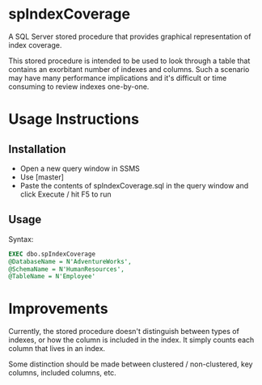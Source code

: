# spIndexCoverage
A SQL Server stored procedure that provides graphical representation of index coverage.

This stored procedure is intended to be used to look through a table that contains an exorbitant number of indexes and columns. Such a scenario may have many performance implications and it's difficult or time consuming to review indexes one-by-one.

# Usage Instructions

## Installation
* Open a new query window in SSMS
* Use [master]
* Paste the contents of spIndexCoverage.sql in the query window and click Execute / hit F5 to run

## Usage
Syntax:  
```sql
EXEC dbo.spIndexCoverage
@DatabaseName = N'AdventureWorks',
@SchemaName = N'HumanResources',
@TableName = N'Employee'
```

# Improvements
Currently, the stored procedure doesn't distinguish between types of indexes, or how the column is included in the index. It simply counts each column that lives in an index.

Some distinction should be made between clustered / non-clustered, key columns, included columns, etc.
